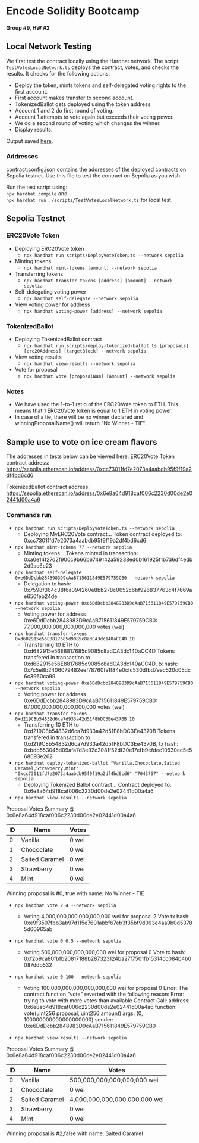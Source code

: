 # Encode Solidity Bootcamp 
#### Group #9, HW #2

## Local Network Testing

We first test the contract locally using the Hardhat network. The script `TestVotesLocalNetwork.ts` deploys the contract, votes, and checks the results. It checks for the following actions:

* Deploy the token, mints tokens and self-delegated voting rights to the first account.
* First account makes transfer to second account.
* TokenizedBallot gets deployed using the token address.
* Account 1 and 2 do first round of voting.
* Account 1 attempts to vote again but exceeds their voting power.
* We do a second round of voting which changes the winner.
* Display results.

Output saved [here](test-ouput.txt).

### Addresses
[contract.config.json](config/contract.config.json) contains the addresses of the deployed contracts on Sepolia testnet. Use this file to test the contract on Sepolia as you wish.

Run the test script using: \
`npx hardhat compile` and \
`npx hardhat run ./scripts/TestVotesLocalNetwork.ts` for local test.

## Sepolia Testnet
### ERC20Vote Token
* Deploying ERC20Vote token
  * `npx hardhat run scripts/DeployVoteToken.ts --network sepolia`
* Minting tokens
  * `npx hardhat mint-tokens [amount] --network sepolia`
* Transferring tokens 
  * `npx hardhat transfer-tokens [address] [amount] --network sepolia`
* Self-delegating voting power
  * `npx hardhat self-delegate --network sepolia`
* View voting power for address
  * `npx hardhat voting-power [address] --network sepolia`

### TokenizedBallot
* Deploying TokenizedBallot contract
  * `npx hardhat run scripts/deploy-tokenized-ballot.ts [proposals] [erc20Address] [targetBlock] --network sepolia`
* View voting results
  * `npx hardhat view-results --network sepolia`
* Vote for proposal
  * `npx hardhat vote [proposalNum] [amount] --network sepolia`

### Notes

* We have used the 1-to-1 ratio of the ERC20Vote token to ETH. This means that 1 ERC20Vote token is equal to 1 ETH in voting power.
* In case of a tie, there will be no winner declared and winningProposalName() will return "No Winner - TIE".

## Sample use to vote on ice cream flavors

The addresses in tests below can be viewed here:
ERC20Vote Token contract address: https://sepolia.etherscan.io/address/0xcc73011fd7e2073a4aabdb95f9f19a2df4bd6cd6

TokenizedBallot contract address: https://sepolia.etherscan.io/address/0x6e8a64d918caf006c2230d00de2e02441d00a4a6

### Commands run

* `npx hardhat run scripts/DeployVoteToken.ts --network sepolia`
  * Deploying MyERC20Vote contract...
  Token contract deployed to: 0xcc73011fd7e2073a4aabdb95f9f19a2df4bd6cd6
* `npx hardhat mint-tokens 77 --network sepolia`
  * Minting tokens...
  Tokens minted in transaction: 0xa0e14f27d2f900c9b66b6749142a59238ed0b161925f1b7d6df4edb2d9ac6c23
* `npx hardhat self-delegate 0xe6DdDcbb2848983D9cAaB715611849E579759CB0 --network sepolia`
  * Delegation tx hash: 0x7598f364c38f6a094260e8bb278c0652c6bf926837763c4f7669ae650feb24de
* `npx hardhat voting-power 0xe6DdDcbb2848983D9cAaB715611849E579759CB0 --network sepolia`
  * Voting power for address 0xe6DdDcbb2848983D9cAaB715611849E579759CB0: 77,000,000,000,000,000,000 votes (wei)
* `npx hardhat transfer-tokens 0xd682915e56E8817685d9085c8adCA3dc140aCC4D 10`
  * Transferring 10 ETH to 0xd682915e56E8817685d9085c8adCA3dc140aCC4D
    Tokens transfered in transaction to 0xd682915e56E8817685d9085c8adCA3dc140aCC4D, tx hash: 0x7c5e8b2406079482eef78760fe1f84e0cfc530dfbd7eec520c05dc6c3960ca99
* `npx hardhat voting-power 0xe6DdDcbb2848983D9cAaB715611849E579759CB0 --network sepolia`
  * Voting power for address 0xe6DdDcbb2848983D9cAaB715611849E579759CB0: 67,000,000,000,000,000,000 votes (wei)
* `npx hardhat transfer-tokens 0xd219C8b54832d6ca7d933a42d51F8bDC3Ee4370B 10`
  * Transferring 10 ETH to 0xd219C8b54832d6ca7d933a42d51F8bDC3Ee4370B
    Tokens transfered in transaction to 0xd219C8b54832d6ca7d933a42d51F8bDC3Ee4370B, tx hash: 0xbdb553045d09afa7d3e92c2081f52df30e17efb9efdec10630cc5e568093e262
* `npx hardhat deploy-tokenized-ballot "Vanilla,Chococlate,Salted Caramel,Strawberry,Mint" "0xcc73011fd7e2073a4aabdb95f9f19a2df4bd6cd6" "7043767" --network sepolia`
  * Deploying Tokenized Ballot contract...
    Contract deployed to: 0x6e8a64d918caf006c2230d00de2e02441d00a4a6
* `npx hardhat view-results --network sepolia`

 
Proposal Votes Summary @ 0x6e8a64d918caf006c2230d00de2e02441d00a4a6

| ID | Name           | Votes |
|----|----------------|-------|
| 0  | Vanilla        | 0 wei |
| 1  | Chococlate     | 0 wei |
| 2  | Salted Caramel | 0 wei |
| 3  | Strawberry     | 0 wei |
| 4  | Mint           | 0 wei |

Winning proposal is #0, true with name: No Winner - TIE

* `npx hardhat vote 2 4 --network sepolia`
  * Voting 4,000,000,000,000,000,000 wei for proposal 2
    Vote tx hash: 0xe9f3507fbb3ab97d115e7601abbf67eb3f35bf9d093e4aa9b0d53785d60965ab

* `npx hardhat vote 0 0.5 --network sepolia`
  * Voting 500,000,000,000,000,000 wei for proposal 0
    Vote tx hash: 0xf2b9ca80fbfb20817188b287323124ba27f7501fb15314cc084b4b0087ddb532

* `npx hardhat vote 0 100 --network sepolia`
  * Voting 100,000,000,000,000,000,000 wei for proposal 0
  Error: The contract function "vote" reverted with the following reason:
  Error: trying to vote with more votes than available
  Contract Call:
  address:   0x6e8a64d918caf006c2230d00de2e02441d00a4a6
  function:  vote(uint256 proposal, uint256 amount)
  args:          (0, 100000000000000000000)
  sender:    0xe6DdDcbb2848983D9cAaB715611849E579759CB0

* `npx hardhat view-results --network sepolia`

Proposal Votes Summary @ 0x6e8a64d918caf006c2230d00de2e02441d00a4a6

| ID | Name           | Votes                       |
|----|----------------|-----------------------------|
| 0  | Vanilla        | 500,000,000,000,000,000 wei|
| 1  | Chococlate     | 0 wei                       |
| 2  | Salted Caramel | 4,000,000,000,000,000,000 wei|
| 3  | Strawberry     | 0 wei                       |
| 4  | Mint           | 0 wei                       |

Winning proposal is #2,false with name: Salted Caramel